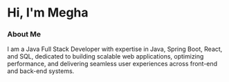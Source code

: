 <h1>Hi, I'm Megha</h1>
<h3>About Me</h3>

<p>I am a Java Full Stack Developer with expertise in Java, Spring Boot, React, and SQL, dedicated to building scalable web applications, optimizing performance, and delivering seamless user experiences across front-end and back-end systems.</p>
